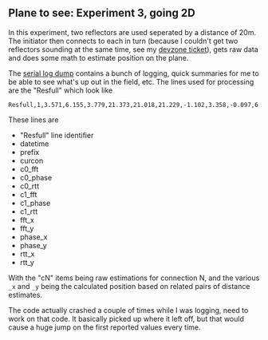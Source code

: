 ## Plane to see: Experiment 3, going 2D


In this experiment,  two reflectors are used seperated by a distance of 20m.  The initiator then connects to each in turn (because I couldn't get two reflectors sounding at the same time, see my [devzone ticket](https://devzone.nordicsemi.com/f/nordic-q-a/124351/channel-sounding-using-multiple-reflectors)), gets raw data and does some math to estimate position on the plane.


The [serial log dump](./serial_20250915_143537.txt) contains a bunch of logging, quick summaries for me to be able to see what's up out in the field, etc.  The lines used for processing are the "Resfull" which look like


```
Resfull,1,3.571,6.155,3.779,21.373,21.018,21.229,-1.102,3.358,-0.097,6.138,-0.910,3.635,-1.102,3.358,-0.097,6.138,-0.910,3.635
```

These lines are

  * "Resfull" line identifier
  * datetime
  * prefix
  * curcon
  * c0_fft
  * c0_phase
  * c0_rtt
  * c1_fft
  * c1_phase
  * c1_rtt
  * fft_x
  * fft_y
  * phase_x
  * phase_y
  * rtt_x
  * rtt_y
  
With the "cN" items being raw estimations for connection N, and the various `_x` and `_y` being the calculated position based on related pairs of distance estimates.


The code actually crashed a couple of times while I was logging, need to work on that code.  It basically picked up where it left off, but that would cause a huge jump on the first reported values every time.

